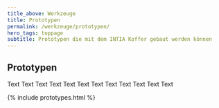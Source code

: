 ```yaml
---
title_above: Werkzeuge
title: Prototypen
permalink: /werkzeuge/prototypen/
hero_tags: toppage
subtitle: Prototypen die mit dem INTIA Koffer gebaut werden können
---
```


## Prototypen

Text Text Text Text Text Text Text Text Text Text Text Text

{% include prototypes.html %}
